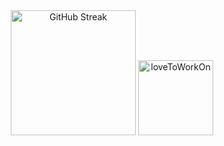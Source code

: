 <div align="center">
  <a href="https://git.io/streak-stats"><img src="https://streak-stats.demolab.com/?user=muhtadeet&theme=catppuccin-mocha&hide_border=true&border_radius=10&card_width=500" height="200" alt="GitHub Streak" /></a>
  <img src="https://github-readme-stats.vercel.app/api/top-langs?username=muhtadeet&locale=en&hide_title=true&layout=compact&card_width=220&langs_count=4&theme=catppuccin_mocha&hide_border=true&order=2" height="120" alt="loveToWorkOn"  />
</div>
